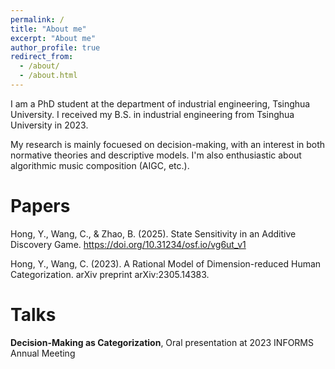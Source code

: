 ```yaml
---
permalink: /
title: "About me"
excerpt: "About me"
author_profile: true
redirect_from: 
  - /about/
  - /about.html
---
```


I am a PhD student at the department of industrial engineering, Tsinghua University. I received my B.S. in industrial engineering from Tsinghua University in 2023.

My research is mainly focuesed on decision-making, with an interest in both normative theories and descriptive models. I'm also enthusiastic about algorithmic music composition (AIGC, etc.).

# Papers
Hong, Y., Wang, C., & Zhao, B. (2025). State Sensitivity in an Additive Discovery Game. https://doi.org/10.31234/osf.io/vg6ut_v1

Hong, Y., Wang, C. (2023). A Rational Model of Dimension-reduced Human Categorization. arXiv preprint arXiv:2305.14383.


# Talks 
**Decision-Making as Categorization**, Oral presentation at 2023 INFORMS Annual Meeting
